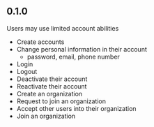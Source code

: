 ## 0.1.0

Users may use limited account abilities

- Create accounts
- Change personal information in their account
    - password, email, phone number
- Login
- Logout
- Deactivate their account
- Reactivate their account
- Create an organization
- Request to join an organization
- Accept other users into their organization
- Join an organization
